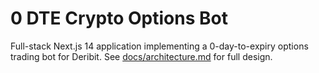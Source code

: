 # 0 DTE Crypto Options Bot

Full-stack Next.js 14 application implementing a 0-day-to-expiry options trading bot for Deribit.
See [docs/architecture.md](docs/architecture.md) for full design.
